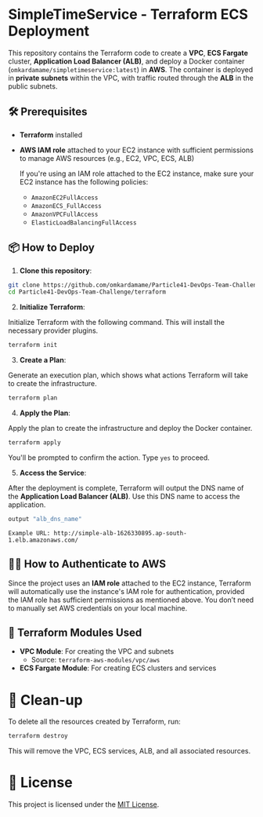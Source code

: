 # SimpleTimeService - Terraform ECS Deployment

This repository contains the Terraform code to create a **VPC**, **ECS Fargate** cluster, **Application Load Balancer (ALB)**, and deploy a Docker container (`omkardamame/simpletimeservice:latest`) in **AWS**. The container is deployed in **private subnets** within the VPC, with traffic routed through the **ALB** in the public subnets.

## 🛠️ Prerequisites

- **Terraform** installed
- **AWS IAM role** attached to your EC2 instance with sufficient permissions to manage AWS resources (e.g., EC2, VPC, ECS, ALB)
  
  If you're using an IAM role attached to the EC2 instance, make sure your EC2 instance has the following policies:
  - `AmazonEC2FullAccess`
  - `AmazonECS_FullAccess`
  - `AmazonVPCFullAccess`
  - `ElasticLoadBalancingFullAccess`

## 📦 How to Deploy

1. **Clone this repository**:

```bash
git clone https://github.com/omkardamame/Particle41-DevOps-Team-Challenge/
cd Particle41-DevOps-Team-Challenge/terraform
```

2. **Initialize Terraform**:

Initialize Terraform with the following command. This will install the necessary provider plugins.

```bash
terraform init
```

3. **Create a Plan**:

Generate an execution plan, which shows what actions Terraform will take to create the infrastructure.

```bash
terraform plan
```

4. **Apply the Plan**:

Apply the plan to create the infrastructure and deploy the Docker container.

```bash
terraform apply
```

You'll be prompted to confirm the action. Type `yes` to proceed.

5. **Access the Service**:

After the deployment is complete, Terraform will output the DNS name of the **Application Load Balancer (ALB)**. Use this DNS name to access the application.

```bash
output "alb_dns_name"
```
```
Example URL: http://simple-alb-1626330895.ap-south-1.elb.amazonaws.com/
```

## 🧑‍💻 How to Authenticate to AWS

Since the project uses an **IAM role** attached to the EC2 instance, Terraform will automatically use the instance's IAM role for authentication, provided the IAM role has sufficient permissions as mentioned above. You don’t need to manually set AWS credentials on your local machine.

## 🧩 Terraform Modules Used

- **VPC Module**: For creating the VPC and subnets
    - Source: `terraform-aws-modules/vpc/aws`
- **ECS Fargate Module**: For creating ECS clusters and services

# 🧹 Clean-up

To delete all the resources created by Terraform, run:

```bash
terraform destroy
```

This will remove the VPC, ECS services, ALB, and all associated resources.

# 📜 License

This project is licensed under the [MIT License](https://github.com/omkardamame/Particle41-DevOps-Team-Challenge/blob/main/LICENSE).
